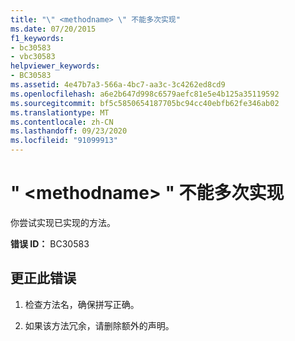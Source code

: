```yaml
---
title: "\" <methodname> \" 不能多次实现"
ms.date: 07/20/2015
f1_keywords:
- bc30583
- vbc30583
helpviewer_keywords:
- BC30583
ms.assetid: 4e47b7a3-566a-4bc7-aa3c-3c4262ed8cd9
ms.openlocfilehash: a6e2b647d998c6579aefc81e5e4b125a35119592
ms.sourcegitcommit: bf5c5850654187705bc94cc40ebfb62fe346ab02
ms.translationtype: MT
ms.contentlocale: zh-CN
ms.lasthandoff: 09/23/2020
ms.locfileid: "91099913"
---
```

# <a name="methodname-cannot-be-implemented-more-than-once"></a>" \<methodname> " 不能多次实现

你尝试实现已实现的方法。  
  
 **错误 ID：** BC30583  
  
## <a name="to-correct-this-error"></a>更正此错误  
  
1. 检查方法名，确保拼写正确。  
  
2. 如果该方法冗余，请删除额外的声明。

